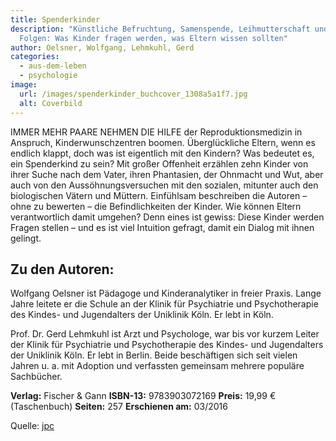 ```yaml
---
title: Spenderkinder
description: "Künstliche Befruchtung, Samenspende, Leihmutterschaft und die
  Folgen: Was Kinder fragen werden, was Eltern wissen sollten"
author: Oelsner, Wolfgang, Lehmkuhl, Gerd
categories:
  - aus-dem-leben
  - psychologie
image:
  url: /images/spenderkinder_buchcover_1308a5a1f7.jpg
  alt: Coverbild
---
```

IMMER MEHR PAARE NEHMEN DIE HILFE der Reproduktionsmedizin in Anspruch, Kinderwunschzentren boomen. Überglückliche Eltern, wenn es endlich klappt, doch was ist eigentlich mit den Kindern? Was bedeutet es, ein Spenderkind zu sein? Mit großer Offenheit erzählen zehn Kinder von ihrer Suche nach dem Vater, ihren Phantasien, der Ohnmacht und Wut, aber auch von den Aussöhnungsversuchen mit den sozialen, mitunter auch den biologischen Vätern und Müttern. Einfühlsam beschreiben die Autoren – ohne zu bewerten – die Befindlichkeiten der Kinder. Wie können Eltern verantwortlich damit umgehen? Denn eines ist gewiss: Diese Kinder werden Fragen stellen – und es ist viel Intuition gefragt, damit ein Dialog mit ihnen gelingt.

## Zu den Autoren:
Wolfgang Oelsner ist Pädagoge und Kinderanalytiker in freier Praxis. Lange Jahre leitete er die Schule an der Klinik für Psychiatrie und Psychotherapie des Kindes- und Jugendalters der Uniklinik Köln. Er lebt in Köln.

Prof. Dr. Gerd Lehmkuhl ist Arzt und Psychologe, war bis vor kurzem Leiter der Klinik für Psychiatrie und Psychotherapie des Kindes- und Jugendalters der Uniklinik Köln. Er lebt in Berlin. Beide beschäftigen sich seit vielen Jahren u. a. mit Adoption und verfassten gemeinsam mehrere populäre Sachbücher.

**Verlag:** Fischer & Gann
**ISBN-13:** 9783903072169
**Preis:** 19,99 € (Taschenbuch)
**Seiten:** 257
**Erschienen am:** 03/2016

Quelle: [jpc](https://www.jpc.de/jpcng/books/detail/-/art/wolfgang-oelsner-spenderkinder-ku-nstliche-befruchtung-samenspende-leihmutterschaft-und-die-folgen/hnum/8517532)
